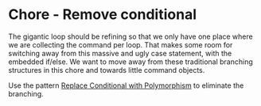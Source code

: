 # Chore - Remove conditional

The gigantic loop should be refining so that we only have one place where we are
collecting the command per loop. That makes some room for switching away from
this massive and ugly case statement, with the embedded if/else. We want to move
away from these traditional branching structures in this chore and towards
little command objects.

Use the pattern [Replace Conditional with Polymorphism](http://www.refactoring.com/catalog/replaceConditionalWithPolymorphism.html) to eliminate the branching.